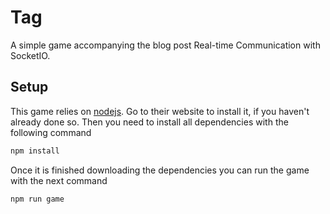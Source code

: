 Tag
===

A simple game accompanying the blog post Real-time Communication with SocketIO.

Setup
-----

This game relies on [nodejs][]. Go to their website to install it, if you haven't already done so. Then you need to install all dependencies with the following command

```sh
npm install
```

Once it is finished downloading the dependencies you can run the game with the next command

```sh
npm run game
```

[nodejs]: https://nodejs.org/
